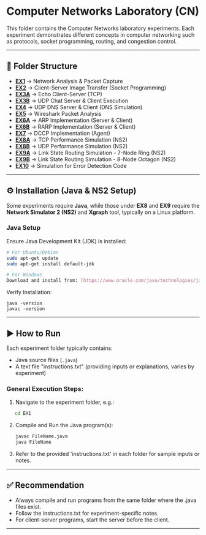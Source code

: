 # Computer Networks Laboratory (CN)

This folder contains the Computer Networks laboratory experiments. Each experiment demonstrates different concepts in computer networking such as protocols, socket programming, routing, and congestion control.

---

## 📂 Folder Structure
- [**EX1**](./EX1) → Network Analysis & Packet Capture
- [**EX2**](./EX2) → Client-Server Image Transfer (Socket Programming)
- [**EX3A**](./EX3/3A) → Echo Client-Server (TCP)
- [**EX3B**](./EX3/3B) → UDP Chat Server & Client Execution
- [**EX4**](./EX4) → UDP DNS Server & Client (DNS Simulation)
- [**EX5**](./EX5) → Wireshark Packet Analysis
- [**EX6A**](./EX6/6A) → ARP Implementation (Server & Client)
- [**EX6B**](./EX6/6B) → RARP Implementation (Server & Client)
- [**EX7**](./EX7) → DCCP Implementation (Agent)
- [**EX8A**](./EX8/8A) → TCP Performance Simulation (NS2)
- [**EX8B**](./EX8/8B) → UDP Performance Simulation (NS2)
- [**EX9A**](./EX9/9A) → Link State Routing Simulation - 7-Node Ring (NS2)
- [**EX9B**](./EX9/9B) → Link State Routing Simulation - 8-Node Octagon (NS2)
- [**EX10**](./EX_10) → Simulation for Error Detection Code

---


## ⚙️ Installation (Java & NS2 Setup)

Some experiments require **Java**, while those under **EX8** and **EX9** require the **Network Simulator 2 (NS2)** and **Xgraph** tool, typically on a Linux platform.

### Java Setup
Ensure Java Development Kit (JDK) is installed:

```bash
# For Ubuntu/Debian
sudo apt-get update
sudo apt-get install default-jdk

# For Windows
Download and install from: [https://www.oracle.com/java/technologies/javase-downloads.html](https://www.oracle.com/java/technologies/javase-downloads.html)
```
Verify Installation:
```text
java -version
javac -version
```

---

## ▶️ How to Run

Each experiment folder typically contains:
- Java source files (`.java`)  
- A text file "instructions.txt" (providing inputs or explanations, varies by experiment)  

### General Execution Steps:
1. Navigate to the experiment folder, e.g.:
```bash
   cd EX1
```

2. Compile and Run the Java program(s):
   ```bash
   javac FileName.java
   java FileName
   ```
                          
3. Refer to the provided 'instructions.txt' in each folder for sample inputs or notes.  

---

## ✅ Recommendation

- Always compile and run programs from the same folder where the .java files exist.
- Follow the instructions.txt for experiment-specific notes.
- For client-server programs, start the server before the client.

---
